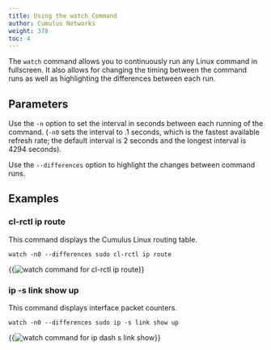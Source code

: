 ```yaml
---
title: Using the watch Command
author: Cumulus Networks
weight: 378
toc: 4
---
```


The `watch` command allows you to continuously run any Linux command in fullscreen. It also allows for changing the timing between the command runs as well as highlighting the differences between each run.

## Parameters

Use the `-n` option to set the interval in seconds between each running of the command. (`-n0` sets the interval to .1 seconds, which is the fastest available refresh rate; the default interval is 2 seconds and the longest interval is 4294 seconds).

Use the `--differences` option to highlight the changes between command runs.

## Examples
<!-- vale off -->
### cl-rctl ip route
<!-- vale on -->
This command displays the Cumulus Linux routing table.

    watch -n0 --differences sudo cl-rctl ip route

{{<img src="/images/knowledge-base/watch-command-cl-rctl_ip_route.gif" alt="watch command for cl-rctl ip route">}}

### ip -s link show up

This command displays interface packet counters.

    watch -n0 --differences sudo ip -s link show up

{{<img src="/images/knowledge-base/watch-command-ip-s_link_show_up.gif" alt="watch command for ip dash s link show">}}
